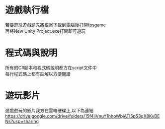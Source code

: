 # 遊戲執行檔
若要遊玩遊戲請先將檔案下載到電腦後打開fpsgame  
再將New Unity Project.exe打開即可遊玩
# 程式碼與說明
所有的C#腳本和程式碼說明都方在script文件中  
每行程式碼上都有註解以方便閱讀
# 遊玩影片
遊戲遊玩的影片我方在雲端硬碟上,以下為連結
https://drive.google.com/drive/folders/15f4ilVnuY1hhoWbjATl5p53qX8KyBENs?usp=sharing
